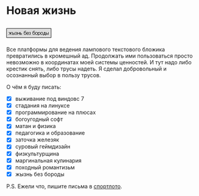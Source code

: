 # Новая жизнь

[![Screenshot](../../../data/tags/life/tag_life.png)](../../../data/tags/life)
-----

Все платформы для ведения лампового текстового бложика превратились в кромешный ад. Продолжать ими пользоваться просто невозможно в координатах моей системы ценностей. И тут надо либо крестик снять, либо трусы надеть. Я сделал добровольный и осознанный выбор в пользу трусов.

О чём я буду писать:
- [x] выживание под виндовс 7
- [x] стадания на линуксе
- [x] программирование на плюсах
- [x] богоугодный софт
- [x] матан и физика
- [x] педагогика и образование
- [x] заточка железяк
- [x] суровый геймдизайн
- [x] физкультурщина
- [x] маргинальная кулинария
- [x] походный романтизьм
- [x] жызнь без бороды

P.S. Ежели что, пишите письма в [спортлото](https://github.com/apscrap/data-01/blob/main/2025-06-06-new-life/pic/mail.png).
